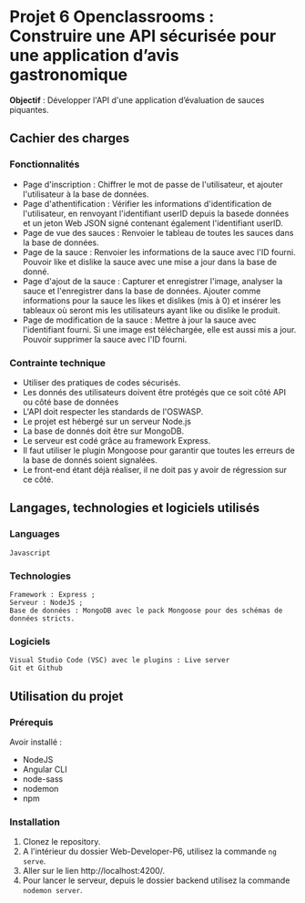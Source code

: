 
# Projet 6 Openclassrooms : Construire une API sécurisée pour une application d’avis gastronomique

**Objectif** : Développer l'API d'une application d’évaluation de sauces piquantes.  

## Cachier des charges

### Fonctionnalités

* Page d'inscription : Chiffrer le mot de passe de l'utilisateur, et ajouter l'utilisateur à la base de données.
* Page d'athentification : Vérifier les informations d'identification de l'utilisateur, en renvoyant l'identifiant userID depuis la basede données et un jeton Web JSON signé contenant également
l'identifiant userID.
* Page de vue des sauces : Renvoier le tableau de toutes les sauces dans la base de données. 
* Page de la sauce : Renvoier les informations de la sauce avec l'ID fourni. Pouvoir like et dislike la sauce avec une mise a jour dans la base de donné.
* Page d'ajout de la sauce : Capturer et enregistrer l'image, analyser la sauce et l'enregistrer dans la base de données. Ajouter comme informations pour la sauce les likes et dislikes (mis à 0) et 
insérer les tableaux où seront mis les utilisateurs ayant like ou dislike le produit.
* Page de modification de la sauce : Mettre à jour la sauce avec l'identifiant fourni. Si une image est téléchargée, elle est aussi mis a jour. Pouvoir supprimer la sauce avec l'ID fourni.

### Contrainte technique

* Utiliser des pratiques de codes sécurisés.
* Les donnés des utilisateurs doivent être protégés que ce soit côté API ou côté base de données
* L'API doit respecter les standards de l'OSWASP.
* Le projet est hébergé sur un serveur Node.js
* La base de donnés doit être sur MongoDB.
* Le serveur est codé grâce au framework Express.
* Il faut utiliser le plugin Mongoose pour garantir que toutes les erreurs de la base de donnés soient signalées.
* Le front-end étant déjà réaliser, il ne doit pas y avoir de régression sur ce côté.

## Langages, technologies et logiciels utilisés

### Languages

```
Javascript
```

### Technologies

```
Framework : Express ;
Serveur : NodeJS ;
Base de données : MongoDB avec le pack Mongoose pour des schémas de données stricts.
```

### Logiciels

```
Visual Studio Code (VSC) avec le plugins : Live server
Git et Github
```

## Utilisation du projet

### Prérequis

Avoir installé : 

* NodeJS
* Angular CLI
* node-sass
* nodemon
* npm

### Installation

1. Clonez le repository.
2. A l'intérieur du dossier Web-Developer-P6, utilisez la commande `ng serve`. 
3. Aller sur le lien http://localhost:4200/. 
4. Pour lancer le serveur, depuis le dossier backend utilisez la commande `nodemon server`. 
